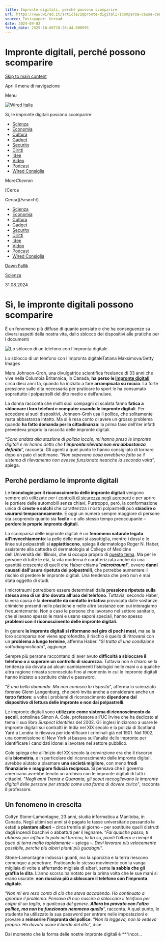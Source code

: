 ```yaml
---
title: Impronte digitali, perché possono scomparire
url: https://www.wired.it/article/impronte-digitali-scomparsa-cause-conseguenze/
source: Instapaper: Unread
date: 2024-09-02
fetch_date: 2025-10-06T18:26:44.890595
---
```


# Impronte digitali, perché possono scomparire

[Skip to main content](#main-content)

Apri il menu di navigazione

Menu

[![Wired Italia](/verso/static/wired-us/assets/logo-header.svg)](/)

Sì, le impronte digitali possono scomparire

* [Scienza](/scienza/)
* [Economia](/economia/)
* [Cultura](/cultura/)
* [Gadget](/gadget/)
* [Security](/security/)
* [Diritti](/diritti/)
* [Idee](/idee/)
* [Video](/video/)
* [Podcast](/podcast-wired/)
* [Wired Consiglia](/wired-consiglia/)

More*Chevron*

[Cerca

Cerca](/search/)

* [Scienza](/scienza/)
* [Economia](/economia/)
* [Cultura](/cultura/)
* [Gadget](/gadget/)
* [Security](/security/)
* [Diritti](/diritti/)
* [Idee](/idee/)
* [Video](/video/)
* [Podcast](/podcast-wired/)
* [Wired Consiglia](/wired-consiglia/)

[Dawn Fallik](/contributor/dawn-fallik/)

[Scienza](/scienza/)

31.08.2024

# Sì, le impronte digitali possono scomparire

È un fenomeno più diffuso di quanto pensiate e che ha conseguenze su diversi aspetti della nostra vita, dallo sblocco dei dispositivi alle pratiche per i documenti

![Lo sblocco di un telefono con l'impronta digitale](https://media-assets.wired.it/photos/66cdca4c4772b02cea17bf9c/16:9/w_2560%2Cc_limit/GettyImages-1977127901.jpg)

Lo sblocco di un telefono con l'impronta digitaleTatiana Maksimova/Getty Images

Mara Johnson-Groh, una divulgatrice scientifica freelance di 33 anni che vive nella Columbia Britannica, in Canada, **ha perso le [impronte digitali](https://www.wired.it/article/impronte-digitali-intelligenza-artificiale-studio-simili/)** circa dieci anni fa, quando ha iniziato a fare **arrampicata su roccia**. La forte pressione sulle dita necessaria per praticare lo sport le ha consumato soprattutto i polpastrelli del dito medio e dell’anulare.

La donna racconta che molti suoi compagni di scalata fanno **fatica a sbloccare i loro telefoni e computer usando le impronte digitali**. Per accedere ai suoi dispositivi, Johnson-Groh usa il pollice, che solitamente resta abbastanza intatto. Ma si è resa conto di avere un grosso problema quando **ha fatto domanda per la cittadinanza**: la prima fase dell’iter infatti prevedeva proprio la raccolta delle impronte digitali.

“*Sono andata alla stazione di polizia locale, mi hanno preso le impronte digitali e mi hanno detto che **l'impronta rilevata non era abbastanza definita***”, racconta. Gli agenti a quel punto le hanno consigliato di tornare dopo un paio di settimane. “*Non sapevano cosa avrebbero fatto se il sistema di rilevamento non avesse funzionato neanche la seconda volta*”, spiega.

## Perché perdiamo le impronte digitali

Le **tecnologie per il riconoscimento delle impronte digitali** vengono sempre più utilizzate per i [controlli di sicurezza negli aeroporti](https://www.wired.it/attualita/tech/2021/04/01/riconoscimento-facciale-imbarco-aereo-linate-aeroporto/) e per aprire le portiere delle automobili senza chiavi. Purtroppo, però, la conformazione unica di **creste e solchi** che caratterizza i nostri polpastrelli può **sbiadire o usurarsi temporaneamente**. E oggi un numero sempre maggiore di persone sta scoprendo quanto sia **facile** – e allo stesso tempo preoccupante – **perdere le proprie impronte digitali**.

La scomparsa delle impronte digitali è un **fenomeno naturale legato all’invecchiamento**: la pelle delle mani si assottiglia, mentre i dossi e le linee sui polpastrelli si **appiattiscono**, spiega il dermatologo Roger N. Haber, assistente alla cattedra di dermatologia al College of Medicine dell'Università dell'Illinois, che si occupa proprio di [questo tema](https://www.researchgate.net/publication/281274814_Absence_of_fingertips_with_focus_on_dermatological_etiologies_National_survey_and_review). Ma per le persone di tutte le età, la vita moderna è caratterizzata anche da una quantità crescente di quelli che Haber chiama "***microtraumi***", ovvero **danni causati dall'usura ripetuta dei polpastrelli**, che potrebbe aumentare il rischio di perdere le impronte digitali. Una tendenza che però non è mai stata oggetto di studi.

I microtraumi potrebbero essere determinati dalla **pressione ripetuta sulla stessa area di un dito** **dovuta all’uso del telefono**. Tuttavia, secondo Haber, la vera causa è la **dermatite da contatto irritativa** provocata dalle sostanze chimiche presenti nelle plastiche e nelle altre sostanze con cui interagiamo frequentemente. Non a caso le persone che lavorano nel settore sanitario, che si lavano spesso le mani e usano saponi speciali, hanno spesso **problemi con il riconoscimento delle impronte digitali**.

In genere **le impronte digitali si riformano nel giro di pochi mesi**, ma se la loro scomparsa non viene approfondita, il rischio è quello di ritrovarsi con un **problema a lungo termine**, afferma Haber. "*Si tratta di una condizione sottodiagnosticata*", aggiunge.

Sempre più persone raccontano di aver avuto **difficoltà a sbloccare il telefono o a superare un controllo di sicurezza**. Tuttavia non è chiaro se la tendenza sia dovuta ad alcuni cambiamenti fisiologici nelle mani o a qualche altra ragione rimasta sconosciuta fino al momento in cui le impronte digitali hanno iniziato a sostituire chiavi e password.

"*È una bella domanda. Ma non conosco la risposta*", afferma lo scienziato forense Glenn Langenburg, che però invita anche a considerare anche un **terzo fattore**: a volte i problemi di riconoscimento **dipendono dal dispositivo di lettura delle impronte e non dai polpastrelli**.

Le impronte digitali sono **utilizzate come sistema di riconoscimento da secoli**, sottolinea Simon A. Cole, professore all'UC Irvine che ha dedicato al tema il suo libro *Suspect Identities* del 2002. Gli inglesi iniziarono a usare le impronte digitali sui contratti in India nel XIX secolo e la polizia di Scotland Yard a Londra le rilevava per identificare i criminali già nel 1901. Nel 1902, una commissione di New York si basava sull’analisi delle impronte per identificare i candidati idonei a lavorare nel settore pubblico.

Cole spiega che all'inizio del XX secolo la convinzione era che il riscorso alla **biometria**, e in particolare del riconoscimento delle impronte digitali, avrebbe aiutato a plasmare **una società migliore**, con meno **frodi finanziarie** e **maggiore fiducia reciproca**. Si pensava che il governo americano avrebbe tenuto un archivio con le impronte digitali di tutti i cittadini. "*Negli anni Trenta e Quaranta, gli scout raccoglievano le impronte digitali delle persone per strada come una forma di dovere civico*", racconta il professore.

## Un fenomeno in crescita

Coltyn Stone-Lamontagne, 23 anni, studia informatica a Manitoba, in Canada. Negli ultimi sei anni si è pagato le tasse universitarie passando le estati a **piantare alberi** – circa tremila al giorno – per sostituire quelli distrutti dagli incendi boschivi o abbattuti per il legname. “*Fai qualche passo, ti abbassi per infilare la pala nel terreno, la tiri su, pianti l'albero e riempi il buco di terra molto rapidamente* – spiega –. *Devi lavorare più velocemente possibile, perché più alberi pianti più guadagni*".

Stone-Lamontagne indossa i guanti, ma la sporcizia e la terra riescono comunque a penetrare. Praticando lo stesso movimento con la vanga migliaia di volte e afferrando migliaia di alberi, sente **la sabbia che gli graffia le dita**. L’anno scorso ha notato per la prima volta che le sue mani si erano usurate: **non riusciva più a sbloccare il telefono con l’impronta digitale**.

“*Non mi ero reso conto di ciò che stava accadendo. Ho continuato a ignorare il problema. Pensavo di non riuscire a sbloccare il telefono per colpa di un taglio, o qualcosa del genere. **Allora ho provato con l'altro pollice, ma non ha funzionato nemmeno quello***”, racconta. A quel punto, lo studente ha utilizzato la sua password per entrare nelle impostazioni e provare a **reinserire l'impronta del pollice**: “*Non la leggeva, non la vedeva proprio. Ho dovuto usare il bordo del dito*", dice.

Dal momento che la forma delle nostre impronte digitali è **“incor...